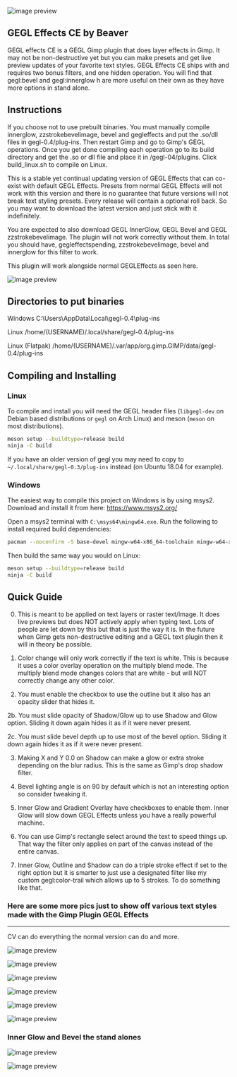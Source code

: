 ![image preview](/Image_previews/changes_GEGL_Effects_continual.png  )

## GEGL Effects CE by Beaver

GEGL effects CE is a GEGL Gimp plugin that does layer effects in Gimp. It may not be non-destructive yet but you can make presets and get live preview updates of your favorite text styles. GEGL Effects CE ships with and requires two bonus filters, and one hidden operation. You will find that gegl:bevel and gegl:innerglow h are more useful on their own as they have more options in stand alone. 

## Instructions 

If you choose not to use prebuilt binaries. You must manually compile innerglow, zzstrokebevelimage, bevel and gegleffects and put the .so/dll files in gegl-0.4/plug-ins. Then restart Gimp and go to Gimp's GEGL operations. Once you get done compiling each operation go to its build directory and get the .so or dll file and place it in /gegl-04/plugins. Click build_linux.sh to compile on Linux.


This is a stable yet continual updating version of GEGL Effects that can co-exist with default GEGL Effects. Presets from normal GEGL Effects will not work with this version and there is no guarantee that future versions 
will not break text styling presets. Every release will contain a optional roll back.
So you may want to download the latest version and just stick with it indefinitely. 



You are expected to also download GEGL InnerGlow, GEGL Bevel and  GEGL zzstrokebevelimage. The plugin will not work correctly without them.
In total you should have, gegleffectspending, zzstrokebevelimage, bevel and innerglow for this filter to work.  

This plugin will work alongside normal GEGLEffects as seen here.

![image preview](coexisting_plugins.jpg  )



## Directories to put binaries

Windows C:\Users<YOUR NAME>\AppData\Local\gegl-0.4\plug-ins

Linux /home/(USERNAME)/.local/share/gegl-0.4/plug-ins

Linux (Flatpak) /home/(USERNAME)/.var/app/org.gimp.GIMP/data/gegl-0.4/plug-ins


## Compiling and Installing

### Linux

To compile and install you will need the GEGL header files (`libgegl-dev` on
Debian based distributions or `gegl` on Arch Linux) and meson (`meson` on
most distributions).

```bash
meson setup --buildtype=release build
ninja -C build

```

If you have an older version of gegl you may need to copy to `~/.local/share/gegl-0.3/plug-ins`
instead (on Ubuntu 18.04 for example).



### Windows

The easiest way to compile this project on Windows is by using msys2.  Download
and install it from here: https://www.msys2.org/

Open a msys2 terminal with `C:\msys64\mingw64.exe`.  Run the following to
install required build dependencies:

```bash
pacman --noconfirm -S base-devel mingw-w64-x86_64-toolchain mingw-w64-x86_64-meson mingw-w64-x86_64-gegl
```

Then build the same way you would on Linux:

```bash
meson setup --buildtype=release build
ninja -C build
```

## Quick Guide 
0. This is meant to be applied on text layers or raster text/image. It does live previews but does NOT actively apply when typing text.  Lots of people are let down by this but that is just the way it is. In the future when Gimp gets non-destructive editing and a GEGL text plugin then it will in theory be possible. 

1. Color change will only work correctly if the text is white. This is because it uses a color overlay operation on the multiply blend mode. The multiply blend mode changes colors that are white - but will NOT correctly change any other color.

2. You must enable the checkbox to use the outline but it also has an opacity slider that hides it.

2b. You must slide opacity of Shadow/Glow up to use Shadow and Glow option. Sliding it down again hides it as if it were never present.

2c. You must slide bevel depth up to use most of the bevel option. Sliding it down again hides it as if it were never present.

3. Making X and Y 0.0 on Shadow can make a glow or extra stroke depending on the blur radius. This is the same as Gimp's drop shadow filter.

4. Bevel lighting angle is on 90 by default which is not an interesting option so consider tweaking it. 

5. Inner Glow and Gradient Overlay have checkboxes to enable them. Inner Glow will slow down GEGL Effects unless you have a really powerful machine.

6. You can use Gimp's rectangle select around the text to speed things up. That way the filter only applies on part of the canvas instead of the entire canvas.

7. Inner Glow, Outline and Shadow can do a triple stroke effect if set to the right option but it is smarter to just use a designated filter like my custom gegl:color-trail which allows up to 5 strokes. To do something like that. 



### Here are some more pics just to show off various text styles made with the Gimp Plugin GEGL Effects 
----------------
  CV can do everything the normal version can do and more.

![image preview](/Image_previews/generated_text_style.png  )

![image preview](/Image_previews/changes_continual_color_dodge_bevel.png   )

![image preview](/Image_previews/changes_bevel_outline_and_.image_overlay.png   )

![image preview](/Image_previews/continual_pink.png    )


![image preview](/Image_previews/flatpak2.png    )

![image preview](/Image_previews/example_preset.png    )



### Inner Glow and Bevel the stand alones
![image preview](/Image_previews/inner_glow.png    )


![image preview](/Image_previews/bevel.png    )




